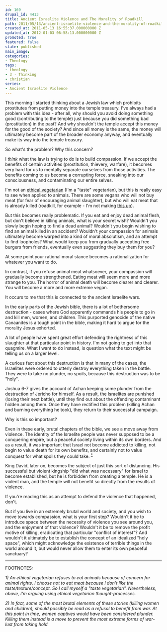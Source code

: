 ```yaml
---
id: 169
drupal_id: 4413
title: Ancient Israelite Violence and The Morality of Roadkill
path: 2011/05/13/ancient-israelite-violence-and-the-morality-of-roadkill
created_at: 2011-05-13 16:55:37.000000000 Z
updated_at: 2012-01-03 06:58:13.000000000 Z
promoted: true
featured: false
state: published
main_image: 
categories:
- Theology
tags:
- theology
- 3 - Thinking
- christian
series:
- Ancient Israelite Violence
---
```

This morning I started thinking about a Jewish law which prohibits prostitutes from putting money into the temple treasury. I've always had a problem with this idea - after all, why should you avoid doing something good (contributing to the temple) just because you did something bad (prostitution) in the past? And why shouldn't the temple accept this money for the good of the society? And since all money is the same, the money will ultimately become part of the broader economy anyway, and eventually make its way into the temple treasury.

So what's the problem? Why this concern?

I <em>think</em> what the law is trying to do is to build compassion. If we accept the benefits of certain activities (prostitution, thievery, warfare), it becomes very hard for us to mentally separate ourselves from those activities. The benefits coming to us become a corrupting force, sneaking into our consciousness, and contaminating our entire selves.

I'm not an <a href="#footnote-vegetarian">ethical vegetarian</a> (I'm a "taste" vegetarian), but this is really easy to see when applied to animals. There are some vegans who will not buy meat (for fear of encouraging animal slaughter), but who will eat meat that is already killed (roadkill, for example - I'm not making <a href="http://www.wikihow.com/Eat-Roadkill">this up</a>).

But this becomes really problematic. If you eat and enjoy dead animal flesh, but don't believe in killing animals, what is your secret wish? Wouldn't you slowly begin hoping to find a dead animal? Wouldn't you begin wishing to find an animal killed in an accident? Wouldn't your compassion for animals ultimately become warped into a kind of moral absolutism, and an attempt to find loopholes? What would keep you from gradually accepting free burgers from friends, eventually even suggesting they buy them for you?

At some point your rational moral stance becomes a rationalization for whatever you want to do.

In contrast, if you refuse animal meat whatsoever, your compassion will gradually become strengthened. Eating meat will seem more and more strange to you. The horror of animal death will become clearer and clearer. You will become a more and more extreme vegan.

It occurs to me that this is connected to the ancient Israelite wars.

In the early parts of the Jewish bible, there is a lot of bothersome destruction - cases where God apparently commands his people to go in and kill men, women, and children. This purported genocide of the native Canaanites is a tough point in the bible, making it hard to argue for the morality Jesus exhorted.

A lot of people have spent great effort defending the rightness of this slaughter at that particular point in history. I'm not going to get into that quagmire. What I want to do instead, is question what the text might be telling us on a larger level.

A curious fact about this destruction is that in many of the cases, the Israelites were ordered to utterly destroy everything taken in the battle. They were to take no plunder, no spoils, because this destruction was to be "holy".

Joshua 6-7 gives the account of Achan keeping some plunder from the destruction of Jericho for himself. As a result, the Israelites are punished (losing their next battle), until they find out about the offending contaminant hidden among them. Once they have rectified this problem (killing Achan and burning everything he took), they return to their successful campaign.

Why is this so important?

Even in these early, brutal chapters of the bible, we see a move away from violence. The identity of the Israelite people was never supposed to be a conquering empire, but a peaceful society living within its own borders. And as a result, it was important that Israel not become addicted to killing, not begin to value death for its own benefits, and certainly not to value conquest for what spoils they could take. <sup><a href="#footnote-brutal">*</a></sup>

King David, later on, becomes the subject of just this sort of distancing. His successful but violent kingship "did what was necessary" for Israel to become established, but he is forbidden from creating a temple. He is a violent man, and the temple will not benefit so directly from the results of violence.

If you're reading this as an attempt to defend the violence that happened, don't.

But if you live in an extremely brutal world and society, and you wish to move towards compassion, what is your first step? Wouldn't it be to introduce space between the necessity of violence you see around you, and the enjoyment of that violence? Wouldn't it be to remove the profit motive of killing, eradicating that particular "conflict of interest"? And wouldn't it ultimately be to establish the concept of an idealized "holy space", which might acknowledge the existence of terrible things in the world around it, but would never allow them to enter its own peaceful sanctuary?

---

FOOTNOTES:

<a id="footnote-vegetarian"></a><em>1) An ethical vegetarian refuses to eat animals because of concern for animal rights. I choose not to eat meat because I don't like the taste/texture/concept. So I call myself a "taste vegetarian". Nevertheless, above, I'm arguing using ethical vegetarian thought-processes.</em>

<a id="footnote-brutal"></a><em>2) In fact, some of the most brutal elements of these stories (killing women and children), should possibly be read as a refusal to benefit from war. At this point in time, women captives would have been considered plunder. Killing them instead is a move to prevent the most extreme forms of war-lust from taking hold.</em>
